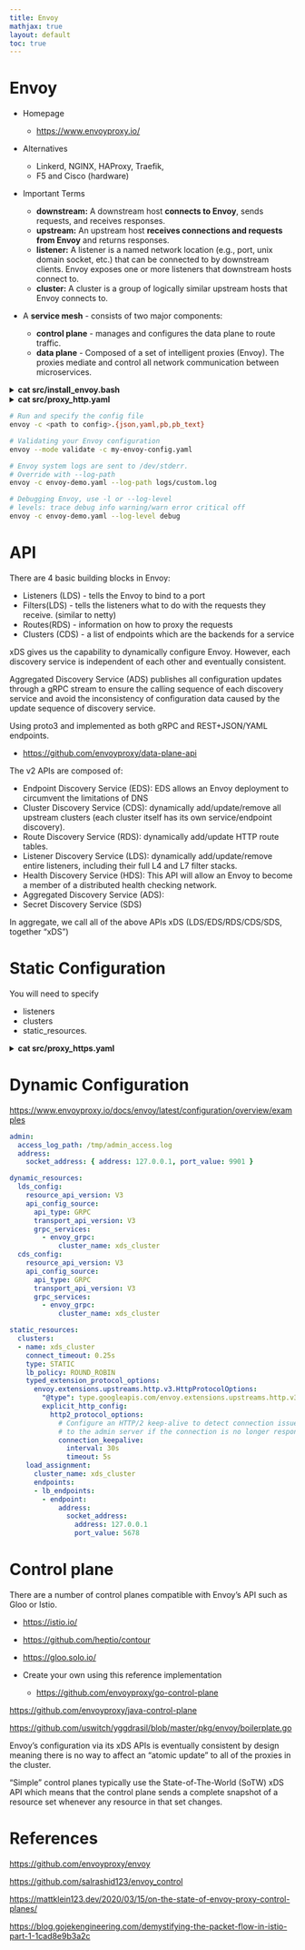 ```yaml
---
title: Envoy
mathjax: true
layout: default
toc: true
---
```





# Envoy 


* Homepage
  * https://www.envoyproxy.io/


* Alternatives
  * Linkerd, NGINX, HAProxy, Traefik,
  * F5 and Cisco (hardware)


* Important Terms
  * **downstream:** A downstream host **connects to Envoy**, sends requests, and receives responses.
  * **upstream:** An upstream host **receives connections and requests from Envoy** and returns responses.
  * **listener:** A listener is a named network location (e.g., port, unix domain socket, etc.) that can be connected to by downstream clients. Envoy exposes one or more listeners that downstream hosts connect to.
  * **cluster:** A cluster is a group of logically similar upstream hosts that Envoy connects to. 


* A **service mesh** - consists of two major components:
  * **control plane** - manages and configures the data plane to route traffic.
  * **data plane** - Composed of a set of intelligent proxies (Envoy). The proxies mediate and control all network communication between microservices. 


<details>
<summary> <strong> cat src/install_envoy.bash </strong> </summary>
<p markdown="block">
```bash
{% include_relative src/install_envoy.bash  %}
````
</p></details>  


<details>
<summary> <strong> cat src/proxy_http.yaml </strong> </summary>
<p markdown="block">
```yaml
{% include_relative src/proxy_http.yaml %}
````
</p></details>





```bash
# Run and specify the config file
envoy -c <path to config>.{json,yaml,pb,pb_text}

# Validating your Envoy configuration 
envoy --mode validate -c my-envoy-config.yaml

# Envoy system logs are sent to /dev/stderr. 
# Override with --log-path
envoy -c envoy-demo.yaml --log-path logs/custom.log

# Debugging Envoy, use -l or --log-level
# levels: trace debug info warning/warn error critical off
envoy -c envoy-demo.yaml --log-level debug
```





# API


There are 4 basic building blocks in Envoy: 
* Listeners (LDS) - tells the Envoy to bind to a port
* Filters(LDS) - tells the listeners what to do with the requests they receive.  (similar to netty)
* Routes(RDS) - information on how to proxy the requests
* Clusters (CDS) - a list of endpoints which are the backends for a service


xDS gives us the capability to dynamically configure Envoy. However, each discovery service is independent of each other and eventually consistent.

 Aggregated Discovery Service (ADS) publishes all configuration updates through a gRPC stream to ensure the calling sequence of each discovery service and avoid the inconsistency of configuration data caused by the update sequence of discovery service.

Using proto3 and implemented as both gRPC and REST+JSON/YAML endpoints.
* https://github.com/envoyproxy/data-plane-api

The v2 APIs are composed of:

* Endpoint Discovery Service (EDS): EDS allows an Envoy deployment to circumvent the limitations of DNS
* Cluster Discovery Service (CDS):  dynamically add/update/remove all upstream clusters (each cluster itself has its own service/endpoint discovery).
* Route Discovery Service (RDS):  dynamically add/update HTTP route tables.
* Listener Discovery Service (LDS):  dynamically add/update/remove entire listeners, including their full L4 and L7 filter stacks.
* Health Discovery Service (HDS):  This API will allow an Envoy to become a member of a distributed health checking network.
* Aggregated Discovery Service (ADS):
* Secret Discovery Service (SDS)

In aggregate, we call all of the above APIs xDS  (LDS/EDS/RDS/CDS/SDS, together “xDS”)


# Static Configuration

You will need to specify 
* listeners 
* clusters 
* static_resources.

<details>
<summary> <strong> cat src/proxy_https.yaml </strong> </summary>
<p markdown="block">
```yaml
{% include_relative src/proxy_https.yaml %}
````
</p></details>


# Dynamic Configuration

https://www.envoyproxy.io/docs/envoy/latest/configuration/overview/examples

```yaml
admin:
  access_log_path: /tmp/admin_access.log
  address:
    socket_address: { address: 127.0.0.1, port_value: 9901 }

dynamic_resources:
  lds_config:
    resource_api_version: V3
    api_config_source:
      api_type: GRPC
      transport_api_version: V3
      grpc_services:
        - envoy_grpc:
            cluster_name: xds_cluster
  cds_config:
    resource_api_version: V3
    api_config_source:
      api_type: GRPC
      transport_api_version: V3
      grpc_services:
        - envoy_grpc:
            cluster_name: xds_cluster

static_resources:
  clusters:
  - name: xds_cluster
    connect_timeout: 0.25s
    type: STATIC
    lb_policy: ROUND_ROBIN
    typed_extension_protocol_options:
      envoy.extensions.upstreams.http.v3.HttpProtocolOptions:
        "@type": type.googleapis.com/envoy.extensions.upstreams.http.v3.HttpProtocolOptions
        explicit_http_config:
          http2_protocol_options:
            # Configure an HTTP/2 keep-alive to detect connection issues and reconnect
            # to the admin server if the connection is no longer responsive.
            connection_keepalive:
              interval: 30s
              timeout: 5s
    load_assignment:
      cluster_name: xds_cluster
      endpoints:
      - lb_endpoints:
        - endpoint:
            address:
              socket_address:
                address: 127.0.0.1
                port_value: 5678
```




# Control plane


There are a number of control planes compatible with Envoy’s API such as Gloo or Istio.
* https://istio.io/
* https://github.com/heptio/contour
* https://gloo.solo.io/

* Create your own using this reference implementation
    * https://github.com/envoyproxy/go-control-plane

https://github.com/envoyproxy/java-control-plane


https://github.com/uswitch/yggdrasil/blob/master/pkg/envoy/boilerplate.go

 Envoy’s configuration via its xDS APIs is eventually consistent by design meaning there is no way to affect an “atomic update” to all of the proxies in the cluster.




“Simple” control planes typically use the State-of-The-World (SoTW) xDS API which means that the control plane sends a complete snapshot of a resource set whenever any resource in that set changes.




# References


https://github.com/envoyproxy/envoy


https://github.com/salrashid123/envoy_control

https://mattklein123.dev/2020/03/15/on-the-state-of-envoy-proxy-control-planes/


https://blog.gojekengineering.com/demystifying-the-packet-flow-in-istio-part-1-1cad8e9b3a2c